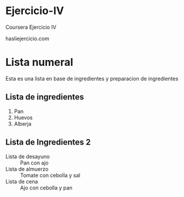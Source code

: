 # Ejercicio-IV
Coursera Ejercicio IV
<html>
  <head>
    <link> hasliejercicio.com</link>
  </head>
  
  <body>
    <h1>Lista numeral</h1>
    <p>Esta es una lista en base de ingredientes y preparacion de ingredientes</p>
    <h2>Lista de ingredientes</h2>
    <ol> 
    <li> Pan</li>
    <li> Huevos</li>
    <li> Alberja</li>
    </ol>
    <h2> Lista de Ingredientes 2</h2>
    <dl> 
    <dt> Lista de desayuno</dt>
      <dd>Pan con ajo</dd>
    <dt>Lista de almuerzo</dt>
      <dd>Tomate con cebolla y sal</dd>
    <dt>Lista de cena</dt>
      <dd>Ajo con cebolla y pan</dd>
      </dl>
      
  </body>
</html>

